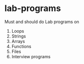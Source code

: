# lab-programs

Must and should do Lab programs on

1. Loops
2. Strings
3. Arrays
4. Functions
5. Files
6. Interview programs

